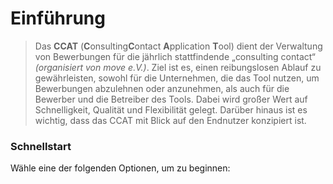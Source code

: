 # Einführung

> Das **CCAT** (**C**onsulting**C**ontact **A**pplication **T**ool) dient der Verwaltung von Bewerbungen für die jährlich stattfindende „consulting contact“ _(organisiert von move e.V.)_. Ziel ist es, einen reibungslosen Ablauf zu gewährleisten, sowohl für die Unternehmen, die das Tool nutzen, um Bewerbungen abzulehnen oder anzunehmen, als auch für die Bewerber und die Betreiber des Tools. Dabei wird großer Wert auf Schnelligkeit, Qualität und Flexibilität gelegt. Darüber hinaus ist es wichtig, dass das CCAT mit Blick auf den Endnutzer konzipiert ist.

### Schnellstart

Wähle eine der folgenden Optionen, um zu beginnen:

<CardGrid>
<CardLink title="Für Entwickler" href="/developers" description="Für Leute die, aktiv an dem Tool und Features arbeiten wollen." />
<CardLink title="Für Anwender" href="/users" description="Für Leute die, das Tool benutzen und pflegen wollen." />
</CardGrid>
